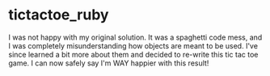# tictactoe_ruby

I was not happy with my original solution. It was a spaghetti code mess, and I was completely misunderstanding how objects are meant to be used. I've since learned a bit more about them and decided to re-write this tic tac toe game. I can now safely say I'm WAY happier with this result!